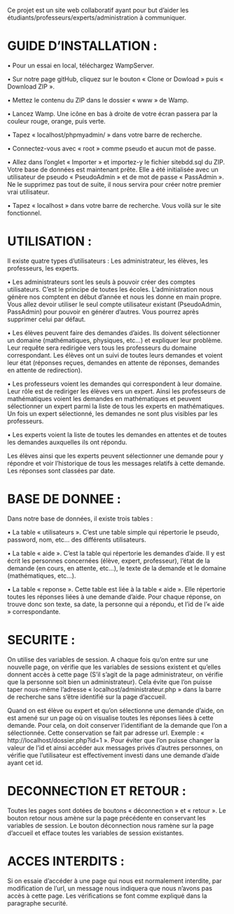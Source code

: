 Ce projet est un site web collaboratif ayant pour but d’aider les étudiants/professeurs/experts/administration à communiquer.


# GUIDE D’INSTALLATION :

• Pour un essai en local, téléchargez WampServer.

• Sur notre page gitHub, cliquez sur le bouton « Clone or Dowload » puis « Download ZIP ».

• Mettez le contenu du ZIP dans le dossier « www » de Wamp.

• Lancez Wamp. Une icône en bas à droite de votre écran passera par la couleur rouge, orange, puis verte.

• Tapez « localhost/phpmyadmin/ » dans votre barre de recherche.

• Connectez-vous avec « root » comme pseudo et aucun mot de passe.

• Allez dans l’onglet « Importer » et importez-y le fichier sitebdd.sql du ZIP. Votre base de données est maintenant prête. Elle a été initialisée avec un utilisateur de pseudo « PseudoAdmin » et de mot de passe « PassAdmin ». Ne le supprimez pas tout de suite, il nous servira pour créer notre premier vrai utilisateur.

• Tapez « localhost » dans votre barre de recherche. Vous voilà sur le site fonctionnel.


# UTILISATION :

Il existe quatre types d’utilisateurs : Les administrateur, les élèves, les professeurs, les experts.

• Les administrateurs sont les seuls à pouvoir créer des comptes utilisateurs. C’est le principe de toutes les écoles. L’administration nous génère nos comptent en début d’année et nous les donne en main propre. Vous allez devoir utiliser le seul compte utilisateur existant (PseudoAdmin, PassAdmin) pour pouvoir en générer d’autres. Vous pourrez après supprimer celui par défaut.

• Les élèves peuvent faire des demandes d’aides. Ils doivent sélectionner un domaine (mathématiques, physiques, etc…) et expliquer leur problème. Leur requête sera redirigée vers tous les professeurs du domaine correspondant. Les élèves ont un suivi de toutes leurs demandes et voient leur état (réponses reçues, demandes en attente de réponses, demandes en attente de redirection).

• Les professeurs voient les demandes qui correspondent à leur domaine. Leur rôle est de rediriger les élèves vers un expert. Ainsi les professeurs de mathématiques voient les demandes en mathématiques et peuvent sélectionner un expert parmi la liste de tous les experts en mathématiques. Un fois un expert sélectionné, les demandes ne sont plus visibles par les professeurs.

• Les experts voient la liste de toutes les demandes en attentes et de toutes les demandes auxquelles ils ont répondu.

Les élèves ainsi que les experts peuvent sélectionner une demande pour y répondre et voir l’historique de tous les messages relatifs à cette demande. Les réponses sont classées par date.


# BASE DE DONNEE :

Dans notre base de données, il existe trois tables :

• La table « utilisateurs ». C’est une table simple qui répertorie le pseudo, password, nom, etc… des différents utilisateurs.

• La table « aide ». C’est la table qui répertorie les demandes d’aide. Il y est écrit les personnes concernées (élève, expert, professeur), l’état de la demande (en cours, en attente, etc…), le texte de la demande et le domaine (mathématiques, etc…).

• La table « reponse ». Cette table est liée à la table « aide ». Elle répertorie toutes les réponses liées à une demande d’aide. Pour chaque réponse, on trouve donc son texte, sa date, la personne qui a répondu, et l’id de l’« aide » correspondante.


# SECURITE :

On utilise des variables de session. A chaque fois qu’on entre sur une nouvelle page, on vérifie que les variables de sessions existent et qu’elles donnent accès à cette page (S’il s’agit de la page administrateur, on vérifie que la personne soit bien un administrateur). Cela évite que l’on puisse taper nous-même l’adresse « localhost/administrateur.php » dans la barre de recherche sans s’être identifié sur la page d’accueil.

Quand on est élève ou expert et qu’on sélectionne une demande d’aide, on est amené sur un page où on visualise toutes les réponses liées à cette demande. Pour cela, on doit conserver l’identifiant de la demande que l’on a sélectionnée. Cette conservation se fait par adresse url. Exemple : « http://localhost/dossier.php?id=1 ». Pour éviter que l’on puisse changer la valeur de l’id et ainsi accéder aux messages privés d’autres personnes, on vérifie que l’utilisateur est effectivement investi dans une demande d’aide ayant cet id.


# DECONNECTION ET RETOUR :

Toutes les pages sont dotées de boutons « déconnection » et « retour ». Le bouton retour nous amène sur la page précédente en conservant les variables de session. Le bouton déconnection nous ramène sur la page d’accueil et efface toutes les variables de session existantes.


# ACCES INTERDITS : 

Si on essaie d’accéder à une page qui nous est normalement interdite, par modification de l’url, un message nous indiquera que nous n’avons pas accès à cette page. Les vérifications se font comme expliqué dans la paragraphe securité.



